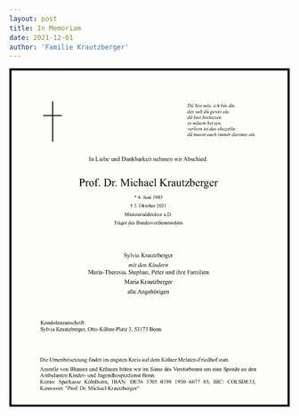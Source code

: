 ```yaml
---
layout: post
title: In Memoriam
date: 2021-12-01
author: 'Familie Krautzberger'
---
```


![Trauerbrief, Michael Krautzberger, * 4. Juni 1943, † 2. Oktober 2021](/assets/2021/trauerbrief_michael_krautzberger.png)
